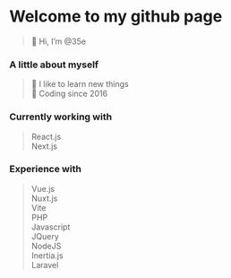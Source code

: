# Welcome to my github page
> 👋 Hi, I’m @35e

### A little about myself
> 🔎 I like to learn new things\
> 📅 Coding since 2016

### Currently working with
> React.js\
> Next.js

### Experience with
> Vue.js\
> Nuxt.js\
> Vite\
> PHP\
> Javascript\
> JQuery\
> NodeJS\
> Inertia.js\
> Laravel
